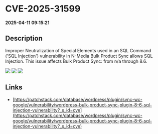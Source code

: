 # CVE-2025-31599

**2025-04-11 09:15:21**

## Description
Improper Neutralization of Special Elements used in an SQL Command ('SQL Injection') vulnerability in N-Media Bulk Product Sync allows SQL Injection. This issue affects Bulk Product Sync: from n/a through 8.6.

![](https://img.shields.io/static/v1?label=Score&message=9.3&color=red)
![](https://img.shields.io/static/v1?label=Severity&message=CRITICAL&color=red)
![](https://img.shields.io/static/v1?label=CWE&message=SQL&color=green)

## Links
- [https://patchstack.com/database/wordpress/plugin/sync-wc-google/vulnerability/wordpress-bulk-product-sync-plugin-8-6-sql-injection-vulnerability?_s_id=cve](https://patchstack.com/database/wordpress/plugin/sync-wc-google/vulnerability/wordpress-bulk-product-sync-plugin-8-6-sql-injection-vulnerability?_s_id=cve)
